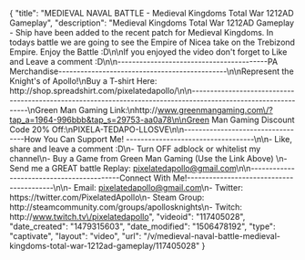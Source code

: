 {
    "title": "MEDIEVAL NAVAL BATTLE - Medieval Kingdoms Total War 1212AD Gameplay",
    "description": "Medieval Kingdoms Total War 1212AD Gameplay - Ship have been added to the recent patch for Medieval Kingdoms.  In todays battle we are going to see the Empire of Nicea take on the Trebizond Empire.  Enjoy the Battle :D\n\nIf you enjoyed the video don't forget to Like and Leave a comment :D\n\n-----------------------------------------PA Merchandise----------------------------------------------\n\nRepresent the Knight's of Apollo!\nBuy a T-shirt Here: http:\/\/shop.spreadshirt.com\/pixelatedapollo\/\n\n---------------------------------------------------------------------------------------------------------------\nGreen Man Gaming Link:\nhttp:\/\/www.greenmangaming.com\/?tap_a=1964-996bbb&tap_s=29753-aa0a78\n\nGreen Man Gaming Discount Code 20% Off:\nPIXELA-TEDAPO-LLOSVE\n\n----------------------------------How You Can Support Me! -----------------------------------\n\n- Like, share and leave a comment :D\n- Turn OFF adblock or whitelist my channel\n- Buy a Game from Green Man Gaming (Use the Link Above) \n- Send me a GREAT battle Replay: pixelatedapollo@gmail.com\n\n------------------------------------------Connect With Me!-----------------------------------------\n\n- Email: pixelatedapollo@gmail.com\n- Twitter: https:\/\/twitter.com\/PixelatedApollo\n- Steam Group:  http:\/\/steamcommunity.com\/groups\/apollosknights\n- Twitch: http:\/\/www.twitch.tv\/pixelatedapollo",
    "videoid": "117405028",
    "date_created": "1479315603",
    "date_modified": "1506478192",
    "type": "captivate",
    "layout": "video",
    "url": "\/v\/medieval-naval-battle-medieval-kingdoms-total-war-1212ad-gameplay\/117405028"
}